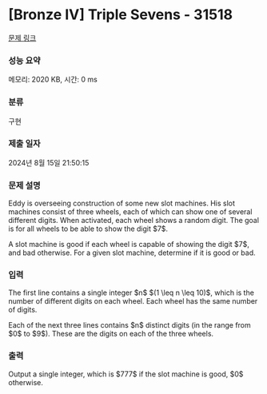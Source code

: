 # [Bronze IV] Triple Sevens - 31518 

[문제 링크](https://www.acmicpc.net/problem/31518) 

### 성능 요약

메모리: 2020 KB, 시간: 0 ms

### 분류

구현

### 제출 일자

2024년 8월 15일 21:50:15

### 문제 설명

<p>Eddy is overseeing construction of some new slot machines. His slot machines consist of three wheels, each of which can show one of several different digits. When activated, each wheel shows a random digit. The goal is for all wheels to be able to show the digit $7$.</p>

<p>A slot machine is good if each wheel is capable of showing the digit $7$, and bad otherwise. For a given slot machine, determine if it is good or bad.</p>

### 입력 

 <p>The first line contains a single integer $n$ $(1 \leq n \leq 10)$, which is the number of different digits on each wheel. Each wheel has the same number of digits.</p>

<p>Each of the next three lines contains $n$ distinct digits (in the range from $0$ to $9$). These are the digits on each of the three wheels.</p>

### 출력 

 <p>Output a single integer, which is $777$ if the slot machine is good, $0$ otherwise.</p>


